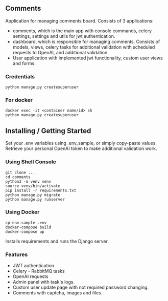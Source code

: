 ## Comments
Application for managing comments board. Consists of 3 applications: 
* comments, which is the main app with console commands, celery settings, settings and utils for jwt authentication.
* dashboard, which is responsible for managing comments. Consists of models, views, celery tasks for additional validation with scheduled requests to OpenAI,
and additional validation.
* User application with implemented jwt functionality, custom user views and forms.

### Credentials

    python manage.py createsuperuser

### For docker
    docker exec -it <container name/id> sh
    python manage.py createsuperuser


##  Installing / Getting Started
Set your .env variables using .env_sample, or simply copy-paste values. Retrieve your personal OpenAI token to make additional validation work. 

### Using Shell Console
    git clone ...
    cd comments
    python3 -m venv venv
    source venv/bin/activate
    pip install -r requirements.txt
    python manage.py migrate
    python manage.py runserver

### Using Docker
    cp env.sample .env
    docker-compose build
    docker-compose up
Installs requirements and runs the Django server.

### Features
* JWT authentication
* Celery - RabbitMQ tasks
* OpenAI requests
* Admin panel with task's logs.
* Custom user update page with not required password changing.
* Comments with captcha, images and files.
